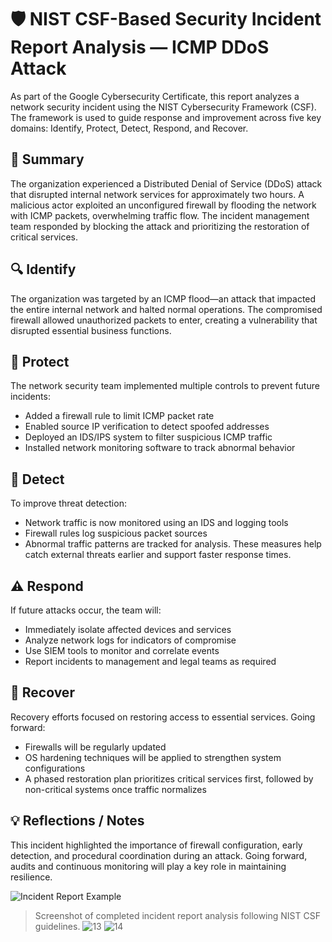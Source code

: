 # 🛡️ NIST CSF-Based Security Incident Report Analysis — ICMP DDoS Attack
As part of the Google Cybersecurity Certificate, this report analyzes a network security incident using the NIST Cybersecurity Framework (CSF). The framework is used to guide response and improvement across five key domains: Identify, Protect, Detect, Respond, and Recover.

## 📝 Summary
The organization experienced a Distributed Denial of Service (DDoS) attack that disrupted internal network services for approximately two hours. A malicious actor exploited an unconfigured firewall by flooding the network with ICMP packets, overwhelming traffic flow. The incident management team responded by blocking the attack and prioritizing the restoration of critical services.

## 🔍 Identify
The organization was targeted by an ICMP flood—an attack that impacted the entire internal network and halted normal operations. The compromised firewall allowed unauthorized packets to enter, creating a vulnerability that disrupted essential business functions.

## 🔐 Protect
The network security team implemented multiple controls to prevent future incidents:
- Added a firewall rule to limit ICMP packet rate
- Enabled source IP verification to detect spoofed addresses
- Deployed an IDS/IPS system to filter suspicious ICMP traffic
- Installed network monitoring software to track abnormal behavior

## 📡 Detect
To improve threat detection:
- Network traffic is now monitored using an IDS and logging tools
- Firewall rules log suspicious packet sources
- Abnormal traffic patterns are tracked for analysis. These measures help catch external threats earlier and support faster response times.


## ⚠️ Respond
If future attacks occur, the team will:
- Immediately isolate affected devices and services
- Analyze network logs for indicators of compromise
- Use SIEM tools to monitor and correlate events
- Report incidents to management and legal teams as required

## 🔁 Recover
Recovery efforts focused on restoring access to essential services. Going forward:
- Firewalls will be regularly updated
- OS hardening techniques will be applied to strengthen system configurations
- A phased restoration plan prioritizes critical services first, followed by non-critical systems once traffic normalizes

## 💡 Reflections / Notes
This incident highlighted the importance of firewall configuration, early detection, and procedural coordination during an attack. Going forward, audits and continuous monitoring will play a key role in maintaining resilience.

![Incident Report Example](incident-report-example.png)
> Screenshot of completed incident report analysis following NIST CSF guidelines.
![13](https://github.com/user-attachments/assets/5ac97519-7424-4189-9563-10c5fa1780bf)
![14](https://github.com/user-attachments/assets/84f89b6e-2086-4ed9-a16b-474f868bf158)
